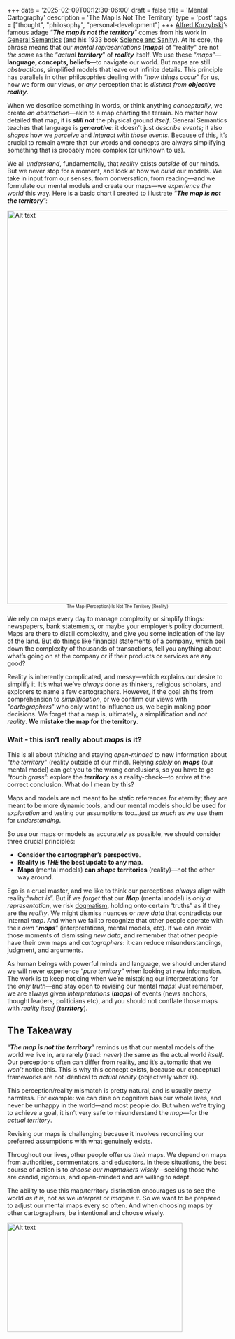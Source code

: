 +++
date = '2025-02-09T00:12:30-06:00'
draft = false
title = 'Mental Cartography'
description = 'The Map Is Not The Territory'
type = 'post'
tags = ["thought", "philosophy", "personal-development"]
+++
[Alfred Korzybski](https://en.wikipedia.org/wiki/Alfred_Korzybski)’s famous adage “_**The map is not the territory**_” comes from his work in [General Semantics](https://en.wikipedia.org/wiki/General_semantics) (and his 1933 book [Science and Sanity](https://en.wikipedia.org/wiki/Science_and_Sanity)). At its core, the phrase means that our *mental representations* (_**maps**_) of "reality" are not *the same* as the “*actual* ***territory***" of _**reality**_ itself. We use these “*maps*”—**language, concepts, beliefs**—to navigate our world. But maps are still *abstractions*, simplified models that leave out infinite details. This principle has parallels in other philosophies dealing with “*how things occur*” for us, how we form our views, or *any* perception that is *distinct from* _**objective reality**_.

When we describe something in words, or think anything *conceptually*, we create *an abstraction*—akin to a map charting the terrain. No matter how detailed that map, it is _**still not**_ the physical ground *itself*. General Semantics teaches that language is _**generative**_: it doesn’t just *describe events*; it also *shapes* how we *perceive* and *interact with those events*. Because of this, it’s crucial to remain aware that our words and concepts are always simplifying something that is probably more complex (or unknown to us).

We all *understand*, fundamentally, that *reality* exists *outside* of our minds.  But we never stop for a moment, and look at how we *build* our models.  We take in input from our senses, from conversation, from reading—and we formulate our mental models and create our maps—we *experience the world* this way.  Here is a basic chart I created to illustrate “_**The map is not the territory**_”:  

<img src="https://julianwest.me/Blog/posts/images/map-territory.jpg" alt="Alt text" width="800" height="900"> 
<center> <small> <small>  The Map (Perception) Is Not The Territory (Reality)   </small> </small> </center>

We rely on maps every day to manage complexity or simplify things: newspapers, bank statements, or maybe your employer’s policy document. Maps are there to distill complexity, and give you some indication of the lay of the land.  But do things like financial statements of a company, which boil down the complexity of thousands of transactions, tell you anything about what’s going on at the company or if their products or services are any good?  

Reality is inherently complicated, and messy—which explains our desire to simplify it.  It’s what we’ve *always* done as thinkers, religious scholars, and explorers to name a few cartographers. However, if the goal shifts from comprehension to *simplification*, or we confirm our views with "*cartographers*" who only want to influence us, we begin making poor decisions. We forget that a map is, ultimately, a simplification and *not reality*.  **We mistake the map for the territory**.  

### Wait - this isn’t really about *maps* is it?

This is all about *thinking* and staying *open-minded* to new information about "*the territory*" (reality outside of our mind).  Relying *solely* on _**maps**_ (our mental model) can get you to the wrong conclusions, so you have to go “*touch grass*”: explore the _**territory**_ as a reality-check—to arrive at the correct conclusion.  What do I mean by this?  

Maps and models are not meant to be static references for eternity; they are meant to be more dynamic tools, and our mental models should be used for *exploration* and testing our assumptions too...*just as much* as we use them for *understanding*.  

So use our maps or models as accurately as possible, we should consider three crucial principles:  

- **Consider the cartographer’s perspective**.  
- **Reality is *THE* the best update to any map**.  
- **Maps** (mental models) **can**  _**shape**_ **territories** (reality)—not the other way around.  

Ego is a cruel master, and we like to think our perceptions *always* align with reality:“*what is*”.  But if we *forget* that our _**Map**_ (mental model) is *only a representation*, we risk [dogmatism](https://en.wiktionary.org/wiki/dogmatism), holding onto certain “truths” as if they are the *reality*. We might dismiss nuances or *new data* that contradicts our internal *map*. And when we fail to recognize that other people operate with their *own* “_**maps**_” (interpretations, mental models, etc). If we can avoid those moments of dismissing *new data*, and remember that other people have their own maps and *cartographers*: it can reduce misunderstandings, judgment, and arguments.  

As human beings with powerful minds and language, we should understand we will never experience “*pure territory*” when looking at new information. The work is to keep noticing when we’re mistaking our interpretations for the *only truth*—and stay open to revising our mental *maps*!  Just remember, we are always given *interpretations* (***maps***) of events (news anchors, thought leaders, politicians etc), and you should not conflate those maps with *reality itself* (***territory***).

## The Takeaway

“_**The map is not the territory**_” reminds us that our mental models of the world we live in, are rarely (read: *never*) the same as the actual world *itself*. Our perceptions often can differ from reality, and it’s automatic that we *won’t* notice this. This is why this concept exists, because our conceptual frameworks are not identical to *actual reality* (objectively *what is*).  

This perception/reality mismatch is pretty natural, and is usually pretty harmless.  For example: we can dine on cognitive bias our whole lives, and never be unhappy in the world—and most people *do*.  But when we’re trying to achieve a goal, it isn’t very safe to misunderstand the *map*—for the *actual territory*.

Revising our maps is challenging because it involves reconciling our preferred assumptions with what genuinely exists. 

Throughout our lives, other people offer us *their* maps.  We depend on maps from authorities, commentators, and educators. In these situations, the best course of action is to *choose our mapmakers wisely*—seeking those who are candid, rigorous, and open-minded and are willing to adapt.

The ability to use this map/territory distinction encourages us to see the world *as it is*, not as we *interpret or imagine it*.  So we want to be prepared to adjust our mental maps every so often.  And when choosing maps by other cartographers, be intentional and choose wisely.  

<img src="https://julianwest.me/Blog/posts/images/MOR-diagram.jpg" alt="Alt text" width="400" height="250"> 